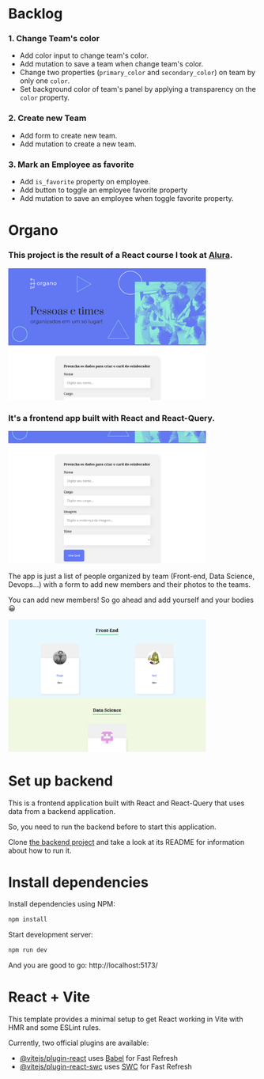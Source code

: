 # Backlog

### 1. Change Team's color

- Add color input to change team's color.
- Add mutation to save a team when change team's color.
- Change two properties (`primary_color` and `secondary_color`) on team by only one `color`.
- Set background color of team's panel by applying a transparency on the `color` property.

### 2. Create new Team

- Add form to create new team.
- Add mutation to create a new team.

### 3. Mark an Employee as favorite

- Add `is_favorite` property on employee.
- Add button to toggle an employee favorite property
- Add mutation to save an employee when toggle favorite property.

# Organo

### This project is the result of a React course I took at [Alura](https://www.alura.com.br/).

<img src="./doc/image-1.png" alt="screenshot 1 of Organo app" width="400"/>

### It's a frontend app built with React and React-Query.

<img src="./doc/image-2.png" alt="screenshot 2 of Organo app" width="400"/>

<br>

The app is just a list of people organized by team (Front-end, Data Science, Devops...) with a form to add new members and their photos to the teams.

You can add new members! So go ahead and add yourself and your bodies :grinning:

<img src="./doc/image-3.png" alt="screenshot 3 of Organo app" width="400"/>

<br>


# Set up backend

This is a frontend application built with React and React-Query that uses data from a backend application.

So, you need to run the backend before to start this application.

Clone [the backend project](https://github.com/ti-a-go/organo-backend) and take a look at its README for information about how to run it.

# Install dependencies

Install dependencies using NPM:

```sh
npm install
```

Start development server:

```sh
npm run dev
```

And you are good to go: http://localhost:5173/





# React + Vite

This template provides a minimal setup to get React working in Vite with HMR and some ESLint rules.

Currently, two official plugins are available:

- [@vitejs/plugin-react](https://github.com/vitejs/vite-plugin-react/blob/main/packages/plugin-react/README.md) uses [Babel](https://babeljs.io/) for Fast Refresh
- [@vitejs/plugin-react-swc](https://github.com/vitejs/vite-plugin-react-swc) uses [SWC](https://swc.rs/) for Fast Refresh

